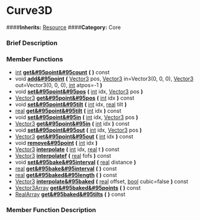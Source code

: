 #  Curve3D  
####**Inherits:** [Resource](class_resource)
####**Category:** Core

###  Brief Description  


###  Member Functions 
  * [int](class_int)  **[get&#95point&#95count](#get_point_count)**  **(** **)** const
  * void  **[add&#95point](#add_point)**  **(** [Vector3](class_vector3) pos, [Vector3](class_vector3) in=Vector3(0, 0, 0), [Vector3](class_vector3) out=Vector3(0, 0, 0), [int](class_int) atpos=-1  **)**
  * void  **[set&#95point&#95pos](#set_point_pos)**  **(** [int](class_int) idx, [Vector3](class_vector3) pos  **)**
  * [Vector3](class_vector3)  **[get&#95point&#95pos](#get_point_pos)**  **(** [int](class_int) idx  **)** const
  * void  **[set&#95point&#95tilt](#set_point_tilt)**  **(** [int](class_int) idx, [real](class_real) tilt  **)**
  * [real](class_real)  **[get&#95point&#95tilt](#get_point_tilt)**  **(** [int](class_int) idx  **)** const
  * void  **[set&#95point&#95in](#set_point_in)**  **(** [int](class_int) idx, [Vector3](class_vector3) pos  **)**
  * [Vector3](class_vector3)  **[get&#95point&#95in](#get_point_in)**  **(** [int](class_int) idx  **)** const
  * void  **[set&#95point&#95out](#set_point_out)**  **(** [int](class_int) idx, [Vector3](class_vector3) pos  **)**
  * [Vector3](class_vector3)  **[get&#95point&#95out](#get_point_out)**  **(** [int](class_int) idx  **)** const
  * void  **[remove&#95point](#remove_point)**  **(** [int](class_int) idx  **)**
  * [Vector3](class_vector3)  **[interpolate](#interpolate)**  **(** [int](class_int) idx, [real](class_real) t  **)** const
  * [Vector3](class_vector3)  **[interpolatef](#interpolatef)**  **(** [real](class_real) fofs  **)** const
  * void  **[set&#95bake&#95interval](#set_bake_interval)**  **(** [real](class_real) distance  **)**
  * [real](class_real)  **[get&#95bake&#95interval](#get_bake_interval)**  **(** **)** const
  * [real](class_real)  **[get&#95baked&#95length](#get_baked_length)**  **(** **)** const
  * [Vector3](class_vector3)  **[interpolate&#95baked](#interpolate_baked)**  **(** [real](class_real) offset, [bool](class_bool) cubic=false  **)** const
  * [Vector3Array](class_vector3array)  **[get&#95baked&#95points](#get_baked_points)**  **(** **)** const
  * [RealArray](class_realarray)  **[get&#95baked&#95tilts](#get_baked_tilts)**  **(** **)** const

###  Member Function Description  
